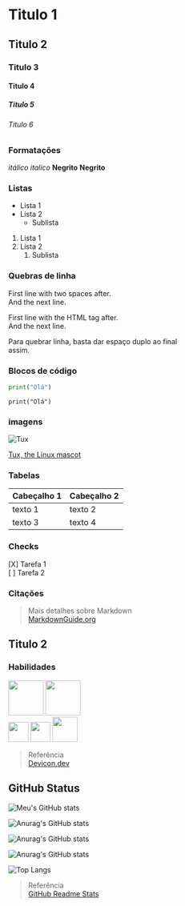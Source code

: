 

<!-- 
Comentários de códigos
-->

<!--Cabeçalhos-->

# Titulo 1
## Titulo 2
### Titulo 3
#### Titulo 4
##### Titulo 5
###### Titulo 6

### Formatações
<!--Formatações-->

*itálico* _italico_
**Negrito** __Negrito__

### Listas

<!--Listas-->
- Lista 1
- Lista 2
    - Sublista

1. Lista 1
2. Lista 2
    1. Sublista
 
### Quebras de linha
<!--Quebra de linhas -->

First line with two spaces after.  
And the next line.

First line with the HTML tag after.<br>
And the next line.

Para quebrar linha, basta dar espaço duplo ao final  
assim.

### Blocos de código

<!--Bloco de código -->

~~~~python
print("Olá")
~~~~

```
print("Olá")
```

### imagens

![Tux](https://upload.wikimedia.org/wikipedia/commons/thumb/3/35/Tux.svg/128px-Tux.svg.png?20220320193426)

[Tux, the Linux mascot](https://commons.wikimedia.org/wiki/File:Tux.svg#/media/Ficheiro:Tux.svg)


### Tabelas

| Cabeçalho 1 | Cabeçalho 2 |
|-------------|-------------|
| texto 1     | texto 2     |
| texto 3     | texto 4     |

### Checks

[X] Tarefa 1  
[ ] Tarefa 2

### Citações

<!-- Citações -->

> Mais detalhes sobre Markdown  
[MarkdownGuide.org](https://www.markdownguide.org/basic-syntax/)

## Titulo 2

### Habilidades

<link rel="stylesheet" type='text/css' href="https://cdn.jsdelivr.net/gh/devicons/devicon@latest/devicon.min.css" />
          

<!--
![Azure](https://cdn.jsdelivr.net/gh/devicons/devicon@latest/icons/azure/azure-original-wordmark.svg)


### Texto
<i class="devicon-azure-plain-wordmark colored"></i>
   -->       

<img src=
"https://cdn.jsdelivr.net/gh/devicons/devicon@latest/icons/azure/azure-original-wordmark.svg" width="70px">
<img src=
"https://cdn.jsdelivr.net/gh/devicons/devicon@latest/icons/googlecloud/googlecloud-original-wordmark.svg" width="70px">  
<img src=
"https://cdn.jsdelivr.net/gh/devicons/devicon@latest/icons/python/python-original.svg" width="40px">
<img src=
"https://cdn.jsdelivr.net/gh/devicons/devicon@latest/icons/r/r-original.svg" width="40px">
<img src="https://cdn.jsdelivr.net/gh/devicons/devicon@latest/icons/mysql/mysql-original-wordmark.svg" width="50px">

        
> Referência  
[Devicon.dev](https://devicon.dev/)


## GitHub Status

![Meu's GitHub stats](https://github-readme-stats.vercel.app/api?username=FredericoRosa&show=reviews,discussions_started,discussions_answered,prs_merged,prs_merged_percentage&theme=dark)

![Anurag's GitHub stats](https://github-readme-stats.vercel.app/api?username=FredericoRosa&show_icons=true&theme=onedark)

![Anurag's GitHub stats](https://github-readme-stats.vercel.app/api?username=FredericoRosa&show_icons=true)

![Anurag's GitHub stats](https://github-readme-stats.vercel.app/api?username=FredericoRosa&show=reviews,discussions_started,discussions_answered,prs_merged,prs_merged_percentage)

![Top Langs](https://github-readme-stats.vercel.app/api/top-langs/?username=FredericoRosa&layout=compact&theme=dark)

> Referência  
[GitHub Readme Stats](https://github.com/anuraghazra/github-readme-stats)